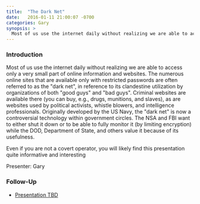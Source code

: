 ```yaml
---
title:  "The Dark Net"
date:   2016-01-11 21:00:07 -0700
categories: Gary
synopsis: >
  Most of us use the internet daily without realizing we are able to access only a very small part of online information and websites. The numerous online sites that are available only with restricted passwords are often referred to as the "dark net", in reference to its clandestine utilization by organizations of both "good guys" and "bad guys".
---
```


### Introduction

Most of us use the internet daily without realizing we are able to access only a very small part of online information and websites. The numerous online sites that are available only with restricted passwords are often referred to as the "dark net", in reference to its clandestine utilization by organizations of both "good guys" and "bad guys". Criminal websites are available there (you can buy, e.g., drugs, munitions, and slaves), as are websites used by political activists, whistle blowers, and intelligence professionals. Originally developed by the US Navy, the "dark net" is now a controversial technology within government circles. The NSA and FBI want to either shut it down or to be able to fully monitor it (by limiting encryption) while the DOD, Department of State, and others value it because of its usefulness. 

Even if you are not a covert operator, you will likely find this presentation quite informative and interesting

Presenter: Gary

### Follow-Up

* [Presentation TBD](/assets/present/tbd.pdf) 

